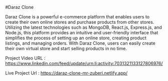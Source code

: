 #Daraz Clone

Daraz Clone is a powerful e-commerce platform that enables users to create their own online stores and purchase products from other stores. Utilizing the latest technologies such as MongoDB, React.js, Express.js, and Node.js, this platform provides an intuitive and user-friendly interface that simplifies the process of setting up an online store, creating product listings, and managing orders. With Daraz Clone, users can easily create their own virtual store and start selling products in no time.


Project Video URL : https://www.linkedin.com/feed/update/urn:li:activity:7031321133127806976/


Live Project Url : https://daraz-clone-mr-zuberi.netlify.app/
